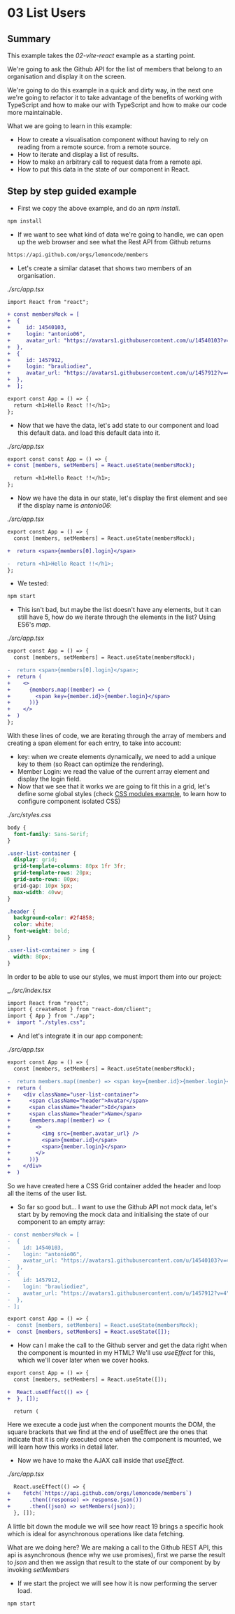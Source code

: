 # 03 List Users

## Summary

This example takes the _02-vite-react_ example as a starting point.

We're going to ask the Github API for the list of members that belong to an
organisation and display it on the screen.

We're going to do this example in a quick and dirty way, in the next one we're going to
refactor it to take advantage of the benefits of working with TypeScript and how to make our
with TypeScript and how to make our code more maintainable.

What we are going to learn in this example:

- How to create a visualisation component without having to rely on reading from a remote source.
  from a remote source.
- How to iterate and display a list of results.
- How to make an arbitrary call to request data from a remote api.
- How to put this data in the state of our component in React.

## Step by step guided example

- First we copy the above example, and do an _npm install_.

```bash
npm install
```

- If we want to see what kind of data we're going to handle, we can open up the
  web browser and see what the Rest API from Github returns

```bash
https://api.github.com/orgs/lemoncode/members
```

- Let's create a similar dataset that shows two members of an organisation.

_./src/app.tsx_

```diff
import React from "react";

+ const membersMock = [
+  {
+     id: 14540103,
+     login: "antonio06",
+     avatar_url: "https://avatars1.githubusercontent.com/u/14540103?v=4"
+  },
+  {
+     id: 1457912,
+     login: "brauliodiez",
+     avatar_url: "https://avatars1.githubusercontent.com/u/1457912?v=4"
+  },
+  ];

export const App = () => {
  return <h1>Hello React !!</h1>;
};
```

- Now that we have the data, let's add state to our component and load this default data.
  and load this default data into it.

_./src/app.tsx_

```diff
export const const App = () => {
+ const [members, setMembers] = React.useState(membersMock);

  return <h1>Hello React !!</h1>;
};
```

- Now we have the data in our state, let's display the first element
  and see if the display name is _antonio06_:

_./src/app.tsx_

```diff
export const App = () => {
  const [members, setMembers] = React.useState(membersMock);

+  return <span>{members[0].login}</span>

-  return <h1>Hello React !!</h1>;
};
```

- We tested:

```bash
npm start
```

- This isn't bad, but maybe the list doesn't have any elements, but it can still have 5, how do we iterate through the elements in the list? Using ES6's _map_.

_./src/app.tsx_

```diff
export const App = () => {
  const [members, setMembers] = React.useState(membersMock);

-  return <span>{members[0].login}</span>;
+  return (
+    <>
+      {members.map((member) => (
+        <span key={member.id}>{member.login}</span>
+      ))}
+    </>
+  )
};
```

With these lines of code, we are iterating through the array of members and creating a span element for each entry,
to take into account:

- key: when we create elements dynamically, we need to add a unique key to them (so React can optimize the rendering).
- Member Login: we read the value of the current array element and display the login field.
- Now that we see that it works we are going to fit this in a grid, let's define some global styles
  (check [CSS modules example](https://github.com/Lemoncode/master-frontend-lemoncode/tree/master/03-bundling/01-webpack/12-css-modules), to learn how to configure component isolated CSS)

_./src/styles.css_

```css
body {
  font-family: Sans-Serif;
}

.user-list-container {
  display: grid;
  grid-template-columns: 80px 1fr 3fr;
  grid-template-rows: 20px;
  grid-auto-rows: 80px;
  grid-gap: 10px 5px;
  max-width: 40vw;
}

.header {
  background-color: #2f4858;
  color: white;
  font-weight: bold;
}

.user-list-container > img {
  width: 80px;
}
```

In order to be able to use our styles, we must import them into our project:

\__./src/index.tsx_

```diff
import React from "react";
import { createRoot } from "react-dom/client";
import { App } from "./app";
+  import "./styles.css";
```

- And let's integrate it in our app component:

_./src/app.tsx_

```diff
export const App = () => {
  const [members, setMembers] = React.useState(membersMock);

-  return members.map((member) => <span key={member.id}>{member.login}</span>);
+  return (
+    <div className="user-list-container">
+      <span className="header">Avatar</span>
+      <span className="header">Id</span>
+      <span className="header">Name</span>
+      {members.map((member) => (
+        <>
+          <img src={member.avatar_url} />
+          <span>{member.id}</span>
+          <span>{member.login}</span>
+        </>
+      ))}
+    </div>
+  )
```

So we have created here a CSS Grid container added the header and loop all the items
of the user list.

- So far so good but... I want to use the Github API not mock data, let's start by
  by removing the mock data and initialising the state of our component to an empty array:

```diff
- const membersMock = [
-  {
-    id: 14540103,
-    login: "antonio06",
-    avatar_url: "https://avatars1.githubusercontent.com/u/14540103?v=4",
-  },
-  {
-    id: 1457912,
-    login: "brauliodiez",
-    avatar_url: "https://avatars1.githubusercontent.com/u/1457912?v=4",
-  },
- ];

export const App = () => {
-  const [members, setMembers] = React.useState(membersMock);
+  const [members, setMembers] = React.useState([]);
```

- How can I make the call to the Github server and get the data right when the component is mounted in my HTML?
  We'll use _useEffect_ for this, which we'll cover later when we cover hooks.

```diff
export const App = () => {
  const [members, setMembers] = React.useState([]);

+  React.useEffect(() => {
+  }, []);

  return (
```

Here we execute a code just when the component mounts the DOM, the square brackets that we find at the end of useEffect
are the ones that indicate that it is only executed once when the component is mounted, we will learn how this works in detail later.

- Now we have to make the AJAX call inside that _useEffect_.

_./src/app.tsx_

```diff
  React.useEffect(() => {
+    fetch(`https://api.github.com/orgs/lemoncode/members`)
+      .then((response) => response.json())
+      .then((json) => setMembers(json));
  }, []);
```

A little bit down the module we will see how react 19 brings a specific hook which is ideal for asynchronous operations like data fetching.

What are we doing here? We are making a call to the Github REST API, this api is asynchronous (hence why we use
promises), first we parse the result to _json_ and then we assign that result to the state of our component by
by invoking _setMembers_

- If we start the project we will see how it is now performing the server load.

```bash
npm start
```
